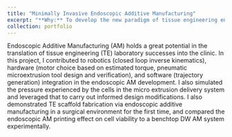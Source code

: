 ```yaml
---
title: "Minimally Invasive Endoscopic Additive Manufacturing"
excerpt: "**Why:** To develop the new paradigm of tissue engineering enabling the precise addition of patient-specific biomaterials after tissue removal in a minimally invasive robotic surgery <br/> **What and How:** I was part of a cross-disciplinary team of robotic surgeons, engineers, and chemists to design and build the first-ever endoscopic AM tool. <br/> **Roles:** Iterating microextrusion tool design to meet clinical/cell safety needs, hardware and software integration, trajectory generation and path planning <br/><br/><img src='/images/endoam-pic.png' style='width: 70%; height: auto; border: 2px solid black'>"
collection: portfolio
---
```


Endoscopic Additive Manufacturing (AM) holds a great potential in the translation of tissue engineering (TE) laboratory successes into the clinic. In this project, I contributed to robotics (closed loop inverse kinematics), hardware (motor choice based on estimated torque, pneumatic microextrusion tool design and verification), and software (trajectory generation) integration in the endoscopic AM development. I also simulated the pressure experienced by the cells in the micro extrusion delivery system and leveraged that to carry out informed design modifications. I also demonstrated TE scaffold fabrication via endoscopic additive manufacturing in a surgical environment for the first time, and compared the endoscopic AM printing effect on cell viability to a benchtop DW AM system experimentally.<br/>

<br/><vid src='/images/endoam-vid.mp4' style='width: 100%; height: auto'>

